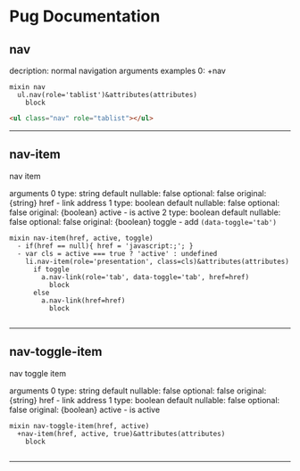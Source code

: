 # Pug Documentation 

## nav



decription: normal navigation
arguments
examples
 0: +nav

```jade
mixin nav
  ul.nav(role='tablist')&attributes(attributes)
    block
```

```html
<ul class="nav" role="tablist"></ul>
```


---


## nav-item
nav item


arguments
 0
  type: string
  default
  nullable: false
  optional: false
  original: {string} href - link address
 1
  type: boolean
  default
  nullable: false
  optional: false
  original: {boolean} active - is active
 2
  type: boolean
  default
  nullable: false
  optional: false
  original: {boolean} toggle - add `(data-toggle='tab')`

```jade
mixin nav-item(href, active, toggle)
  - if(href == null){ href = 'javascript:;'; }
  - var cls = active === true ? 'active' : undefined
    li.nav-item(role='presentation', class=cls)&attributes(attributes)
      if toggle
        a.nav-link(role='tab', data-toggle='tab', href=href)
          block
      else
        a.nav-link(href=href)
          block
```

```html

```


---


## nav-toggle-item
nav toggle item


arguments
 0
  type: string
  default
  nullable: false
  optional: false
  original: {string} href - link address
 1
  type: boolean
  default
  nullable: false
  optional: false
  original: {boolean} active - is active

```jade
mixin nav-toggle-item(href, active)
  +nav-item(href, active, true)&attributes(attributes)
    block
```

```html

```


---


